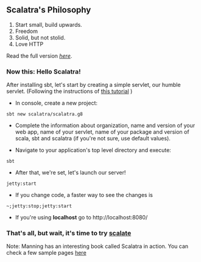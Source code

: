 ## Scalatra's Philosophy
1. Start small, build upwards.
2. Freedom
3. Solid, but not stolid.
4. Love HTTP

Read the full version [*here*](http://scalatra.org/guides/2.6/scalatra-philosophy.html).

### Now this: Hello Scalatra!
After installing sbt, let's start by creating a simple servlet, our humble servlet. (Following the instructions of [this tutorial](http://scalatra.org/getting-started/first-project.html) )

* In console, create a new project:
```
sbt new scalatra/scalatra.g8
```

* Complete the information about organization, name and version of your web app, name of your servlet, name of your package and version of scala, sbt and scalatra (if you're not sure, use default values).

* Navigate to your application's top level directory and execute:
```
sbt
```

* After that, we're set, let's launch our server!
```
jetty:start
```

* If you change code, a faster way to see the changes is 
```
~;jetty:stop;jetty:start
```

* If you're using __localhost__ go to http://localhost:8080/
### That's all, but wait, it's time to try [__scalate__](https://github.com/scalate/scalate "Scalate is a Scala based template engine which supports HAML, Mustache and JSP, Erb and Velocity style syntaxes.")
Note: Manning has an interesting book called Scalatra in action. You can check a few sample pages [here](http://freecontent.manning.com/wp-content/uploads/introducing-scalatra.pdf)
